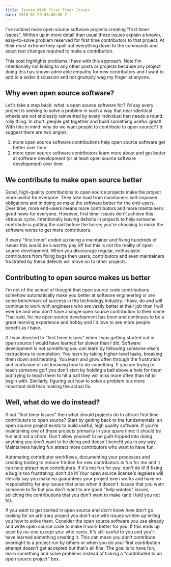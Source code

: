 ```yaml
---
title: Issues With First Timer Issues
date: 2018-01-29 00:00:00 Z
---
```


I've noticed more open source software projects creating "first timer issues". Written up in more detail than usual these issues explain a known, easy-to-solve problem reserved for first time contributors to that project. At their most extreme they spell out everything down to the commands and exact text changes required to make a contribution.

This post highlights problems I have with this approach. Note I'm intentionally not linking to any other posts or projects because any project doing this has shown admirable empathy for new contributors and I want to add to a wider discussion and not grumpily wag my finger at anyone.

## Why even open source software?

Let's take a step back: what is open source software for? I'd say every project is seeking to solve a problem in such a way that near-identical wheels are not endlessly reinvented by every individual that needs a round, rolly thing. In short: people get together and build something useful: great! With this in mind: why do we want people to contribute to open source? I'd suggest there are two angles:

1. more open source software contributions help open source software get better over time
2. more open source software contributors learn more about and get better at software development (or at least open source software development) over time

## We contribute to make open source better

Good, high-quality contributions to open source projects make the project more useful for everyone. They take load from maintainers self-imposed obligations and in doing so make the software better for the end-users. Over time, more end-users means more contributors and more maintainers: good news for everyone. However, first timer issues don't achieve this virtuous cycle. Intentionally leaving defects in projects to help someone contribute is putting the cart before the horse; you're choosing to make the software worse to get more contributors.

If every "first timer" ended up being a maintainer and fixing hundreds of issues this would be a worthy pay off but this is not the reality of open source development. When you discourage regular, enthusiastic contributors from fixing bugs then users, contributors and even maintainers frustrated by these defects will move on to other projects.

## Contributing to open source makes us better

I'm not of the school of thought that open source code contributions somehow automatically make you better at software engineering or are some benchmark of success in the technology industry. I have, do and will continue to work with engineers who are vastly better at their job than I will ever be and who don't have a single open source contribution to their name. That said, for me open source development has been and continues to be a great learning experience and hobby and I'd love to see more people benefit as I have.

If I was directed to "first timer issues" when I was getting started out in open source I would have learned far slower than I did. Software development is not something you can learn by following someone else's instructions to completion. You learn by taking higher-level tasks, breaking them down and iterating. You learn and grow often through the frustration and confusion of not knowing how to do something. If you are trying to teach someone golf you don't start by holding a ball above a hole for them but trying to teach them to hit a ball they will miss more often than hit to begin with. Similarly, figuring out how to solve a problem is a more important skill than making the actual fix.

## Well, what do we do instead?

If not "first timer issues" then what should projects do to attract first time contributors to open source? Start by getting back to the fundamentals: an open source project exists to build useful, high quality software. If you're maintaining one of these projects primarily in your spare time: it should be fun and not a chore. Don't allow yourself to be guilt-tripped into doing anything you don't want to be doing and doesn't benefit you in any way. Maintainers having fun attract more contributors who want to have fun.

Automating contributor workflows, documenting your processes and creating tooling to reduce friction for new contributors is fun for me and it can help attract new contributors. If it's not fun for you: don't do it! If fixing a bug is too frustrating: don't do it! Your open source license's legalese will literally say you make no guarantees your project even works and have no responsibility for any issues that arise when it doesn't. Issues that you want someone to fix but you don't want to are good "help wanted" issues; soliciting the contributions that you don't want to make (and I told you not to).

If you want to get started in open source and don't know how don't go looking for an arbitrary project you don't use with issues written up telling you how to solve them. Consider the open source software you use already and write open source code to make it work better for you. If this ends up used by no-one except you: who cares. It's still useful to you and you'll have learned something creating it. This can mean you don't contribute overnight to a project run by others or when you do your first contribution attempt doesn't get accepted but that's all fine. The goal is to have fun, learn something and solve problems instead of ticking a "contributed to an open source project" box.
